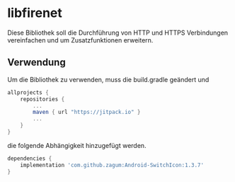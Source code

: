 # libfirenet
Diese Bibliothek soll die Durchführung von HTTP und HTTPS Verbindungen vereinfachen und um Zusatzfunktionen erweitern.

## Verwendung

Um die Bibliothek zu verwenden, muss die build.gradle geändert und

```groovy
allprojects {
    repositories {
        ...
        maven { url "https://jitpack.io" }
        ...
    }
}
```

die folgende Abhängigkeit hinzugefügt werden.

```groovy
dependencies {
    implementation 'com.github.zagum:Android-SwitchIcon:1.3.7'
}
```
